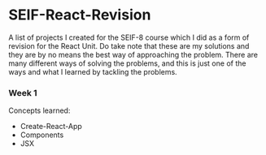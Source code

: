 # SEIF-React-Revision
A list of projects I created for the SEIF-8 course which I did as a form of revision for the React Unit. Do take note that these are my solutions and they are by no means the best way of approaching the problem. There are many different ways of solving the problems, and this is just one of the ways and what I learned by tackling the problems.

### Week 1
Concepts learned:
- Create-React-App
- Components
- JSX
